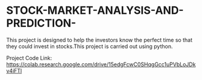 # STOCK-MARKET-ANALYSIS-AND-PREDICTION-
This project is designed to help the investors know the perfect time so that they could invest in stocks.This project is carried out using python.


Project Code Link:    https://colab.research.google.com/drive/15edgFcwC0SHqgGcc1uPVbLoJDkv4iFTl
